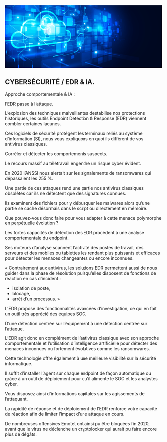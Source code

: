 ![Debian_logo-01](./images/Cloud-et-securite.png)

## CYBERSÉCURITÉ / EDR & IA.

Approche comportementale & IA : 

l’EDR passe à l’attaque.

L’explosion des techniques malveillantes destabilise nos protections historiques, les outils Endpoint Detection & Response (EDR) viennent combler certaines lacunes.

Ces logiciels de sécurité protégent les terminaux reliés au système d’information (SI), nous vous expliquons en quoi ils diffèrent de vos antivirus classiques.

Corréler et détecter les comportements suspects.

Le recours massif au télétravail engendre un risque cyber évident. 

En 2020 l’ANSSI nous alertait sur les signalements de ransomwares qui dépassaient les 255 %.

Une partie de ces attaques rend une partie nos antivirus classiques obsolètes car ils ne détectent que des signatures connues.

Ils examinent des fichiers pour y débusquer les malwares alors qu’une partie se cache désormais dans le script ou directement en mémoire.

Que pouvez-vous donc faire pour vous adapter à cette menace polymorphe en perpétuelle évolution ?

Les fortes capacités de détection des EDR procèdent à une analyse comportementale du endpoint.

Ses moteurs d’analyse scannent l’activité des postes de travail, des serveurs et des mobiles ou tablettes les rendant plus puissants et efficaces pour détecter les menaces changeantes ou encore inconnues.

« Contrairement aux antivirus, les solutions EDR permettent aussi de nous guider dans la phase de résolution puisqu’elles disposent de fonctions de réaction en cas d’incident : 

- isolation de poste,
- blocage,
- arrêt d’un processus. »

L’EDR propose des fonctionnalités avancées d’investigation, ce qui en fait un outil très apprécié des équipes SOC.

D’une détection centrée sur l’équipement à une détection centrée sur l’attaque.

L’EDR agit donc en complément de l’antivirus classique avec son approche comportementale et l’utilisation d’intelligence artificielle pour détecter des menaces inconnues ou fortement évolutives comme les ransomwares.

Cette technologie offre également à une meilleure visibilité sur la sécurité informatique.

Il suffit d’installer l’agent sur chaque endpoint de façon automatique ou grâce à un outil de déploiement pour qu’il alimente le SOC et les analystes cyber.

Vous disposez ainsi d’informations capitales sur les agissements de l’attaquant.

La rapidité de réponse et de déploiement de l’EDR renforce votre capacité de réaction afin de limiter l’impact d’une attaque en cours.

De nombreuses offensives Emotet ont ainsi pu être bloquées fin 2020, avant que le virus ne déclenche un cryptolocker qui aurait pu faire encore plus de dégâts.
